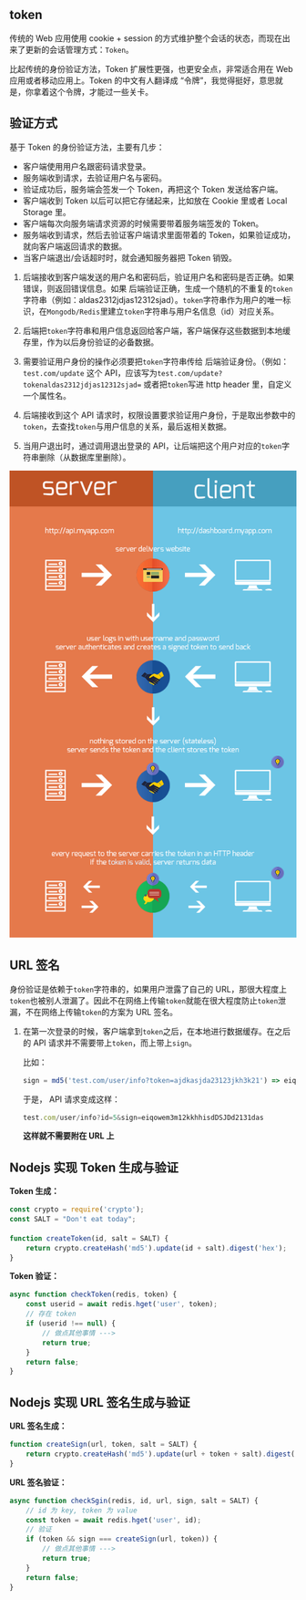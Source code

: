 

## token
传统的 Web 应用使用 cookie + session 的方式维护整个会话的状态，而现在出来了更新的会话管理方式：`Token`。

比起传统的身份验证方法，Token 扩展性更强，也更安全点，非常适合用在 Web 应用或者移动应用上。Token 的中文有人翻译成 “令牌”，我觉得挺好，意思就是，你拿着这个令牌，才能过一些关卡。

## 验证方式
基于 Token 的身份验证方法，主要有几步：

- 客户端使用用户名跟密码请求登录。
- 服务端收到请求，去验证用户名与密码。
- 验证成功后，服务端会签发一个 Token，再把这个 Token 发送给客户端。
- 客户端收到 Token 以后可以把它存储起来，比如放在 Cookie 里或者 Local Storage 里。
- 客户端每次向服务端请求资源的时候需要带着服务端签发的 Token。
- 服务端收到请求，然后去验证客户端请求里面带着的 Token，如果验证成功，就向客户端返回请求的数据。
- 当客户端退出/会话超时时，就会通知服务器把 Token 销毁。


1. 后端接收到客户端发送的用户名和密码后，验证用户名和密码是否正确。如果错误，则返回错误信息。如果 后端验证正确，生成一个随机的不重复的`token`字符串（例如：aldas2312jdjas12312sjad）。`token`字符串作为用户的唯一标识，在`Mongodb/Redis`里建立`token`字符串与用户名信息（id）对应关系。

2. 后端把`token`字符串和用户信息返回给客户端，客户端保存这些数据到本地缓存里，作为以后身份验证的必备数据。

3. 需要验证用户身份的操作必须要把`token`字符串传给 后端验证身份。（例如：`test.com/update` 这个 API，应该写为`test.com/update?tokenaldas2312jdjas12312sjad=` 或者把`token`写进 http header 里，自定义一个属性名。

4. 后端接收到这个 API 请求时，权限设置要求验证用户身份，于是取出参数中的`token`，去查找`token`与用户信息的关系，最后返相关数据。

5. 当用户退出时，通过调用退出登录的 API，让后端把这个用户对应的`token`字符串删除（从数据库里删除）。

![](../../resource/tokens.png)

## URL 签名
身份验证是依赖于`token`字符串的，如果用户泄露了自己的 URL，那很大程度上`token`也被别人泄漏了。因此不在网络上传输`token`就能在很大程度防止`token`泄漏，不在网络上传输`token`的方案为 URL 签名。

1. 在第一次登录的时候，客户端拿到`token`之后，在本地进行数据缓存。在之后的 API 请求并不需要带上`token`，而上带上`sign`。

    比如：

    ```js
    sign = md5('test.com/user/info?token=ajdkasjda23123jkh3k21') => eiqowem3m12kkhhisdDSJDd2131das
    ```

    于是， API 请求变成这样：

    ```js
    test.com/user/info?id=5&sign=eiqowem3m12kkhhisdDSJDd2131das
    ```
    **这样就不需要附在 URL 上**

## Nodejs 实现 Token 生成与验证

**Token 生成：**

```js
const crypto = require('crypto');
const SALT = "Don't eat today";

function createToken(id, salt = SALT) {
    return crypto.createHash('md5').update(id + salt).digest('hex');
}
```

**Token 验证：**

```js
async function checkToken(redis, token) {
    const userid = await redis.hget('user', token);
    // 存在 token
    if (userid !== null) {
        // 做点其他事情 --->
        return true;
    }
    return false;
}
```

## Nodejs 实现 URL 签名生成与验证

**URL 签名生成：**

```js
function createSign(url, token, salt = SALT) {
    return crypto.createHash('md5').update(url + token + salt).digest('hex');
}
```

**URL 签名验证：**

```js
async function checkSgin(redis, id, url, sign, salt = SALT) {
    // id 为 key, token 为 value
    const token = await redis.hget('user', id);
    // 验证
    if (token && sign === createSign(url, token)) {
        // 做点其他事情 --->
        return true;
    }
    return false;
}
```
